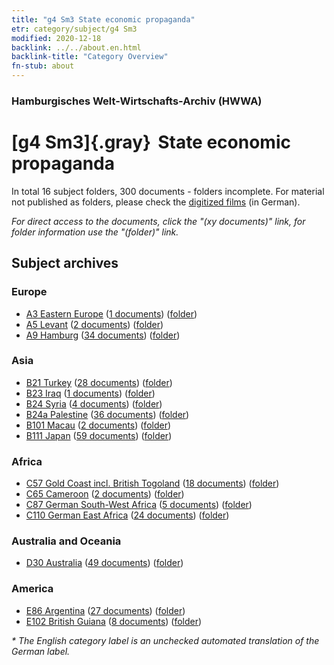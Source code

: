 ```yaml
---
title: "g4 Sm3 State economic propaganda"
etr: category/subject/g4 Sm3
modified: 2020-12-18
backlink: ../../about.en.html
backlink-title: "Category Overview"
fn-stub: about
---
```


### Hamburgisches Welt-Wirtschafts-Archiv (HWWA)
# [g4 Sm3]{.gray}&#8201; State economic propaganda&#160; 





In total 16 subject folders, 300 documents - folders incomplete.
For material not published as folders, please check the [digitized films](/film/h1_sh) (in German).

_For direct access to the documents, click the "(xy documents)" link, for folder information use the "(folder)" link._

## Subject archives



### Europe

- [A3 Eastern Europe](../../../geo/about.en.html#A3) (<a href="https://dfg-viewer.de/show/?tx_dlf[id]=https://pm20.zbw.eu/mets/sh/1408xx/140896/1633xx/163381/public.mets.en.xml" target="_blank">1 documents</a>) ([folder](http://purl.org/pressemappe20/folder/sh/140896,163381))
- [A5 Levant](../../../geo/about.en.html#A5) (<a href="https://dfg-viewer.de/show/?tx_dlf[id]=https://pm20.zbw.eu/mets/sh/1408xx/140898/1633xx/163381/public.mets.en.xml" target="_blank">2 documents</a>) ([folder](http://purl.org/pressemappe20/folder/sh/140898,163381))
- [A9 Hamburg](../../../geo/about.en.html#A9) (<a href="https://dfg-viewer.de/show/?tx_dlf[id]=https://pm20.zbw.eu/mets/sh/1409xx/140905/1633xx/163381/public.mets.en.xml" target="_blank">34 documents</a>) ([folder](http://purl.org/pressemappe20/folder/sh/140905,163381))

### Asia

- [B21 Turkey](../../../geo/about.en.html#B21) (<a href="https://dfg-viewer.de/show/?tx_dlf[id]=https://pm20.zbw.eu/mets/sh/1411xx/141111/1633xx/163381/public.mets.en.xml" target="_blank">28 documents</a>) ([folder](http://purl.org/pressemappe20/folder/sh/141111,163381))
- [B23 Iraq](../../../geo/about.en.html#B23) (<a href="https://dfg-viewer.de/show/?tx_dlf[id]=https://pm20.zbw.eu/mets/sh/1411xx/141113/1633xx/163381/public.mets.en.xml" target="_blank">1 documents</a>) ([folder](http://purl.org/pressemappe20/folder/sh/141113,163381))
- [B24 Syria](../../../geo/about.en.html#B24) (<a href="https://dfg-viewer.de/show/?tx_dlf[id]=https://pm20.zbw.eu/mets/sh/1411xx/141114/1633xx/163381/public.mets.en.xml" target="_blank">4 documents</a>) ([folder](http://purl.org/pressemappe20/folder/sh/141114,163381))
- [B24a Palestine](../../../geo/about.en.html#B24a) (<a href="https://dfg-viewer.de/show/?tx_dlf[id]=https://pm20.zbw.eu/mets/sh/1411xx/141115/1633xx/163381/public.mets.en.xml" target="_blank">36 documents</a>) ([folder](http://purl.org/pressemappe20/folder/sh/141115,163381))
- [B101 Macau](../../../geo/about.en.html#B101) (<a href="https://dfg-viewer.de/show/?tx_dlf[id]=https://pm20.zbw.eu/mets/sh/1412xx/141267/1633xx/163381/public.mets.en.xml" target="_blank">2 documents</a>) ([folder](http://purl.org/pressemappe20/folder/sh/141267,163381))
- [B111 Japan](../../../geo/about.en.html#B111) (<a href="https://dfg-viewer.de/show/?tx_dlf[id]=https://pm20.zbw.eu/mets/sh/1412xx/141272/1633xx/163381/public.mets.en.xml" target="_blank">59 documents</a>) ([folder](http://purl.org/pressemappe20/folder/sh/141272,163381))

### Africa

- [C57 Gold Coast incl. British Togoland](../../../geo/about.en.html#C57) (<a href="https://dfg-viewer.de/show/?tx_dlf[id]=https://pm20.zbw.eu/mets/sh/1414xx/141406/1633xx/163381/public.mets.en.xml" target="_blank">18 documents</a>) ([folder](http://purl.org/pressemappe20/folder/sh/141406,163381))
- [C65 Cameroon](../../../geo/about.en.html#C65) (<a href="https://dfg-viewer.de/show/?tx_dlf[id]=https://pm20.zbw.eu/mets/sh/1414xx/141410/1633xx/163381/public.mets.en.xml" target="_blank">2 documents</a>) ([folder](http://purl.org/pressemappe20/folder/sh/141410,163381))
- [C87 German South-West Africa](../../../geo/about.en.html#C87) (<a href="https://dfg-viewer.de/show/?tx_dlf[id]=https://pm20.zbw.eu/mets/sh/1414xx/141450/1633xx/163381/public.mets.en.xml" target="_blank">5 documents</a>) ([folder](http://purl.org/pressemappe20/folder/sh/141450,163381))
- [C110 German East Africa](../../../geo/about.en.html#C110) (<a href="https://dfg-viewer.de/show/?tx_dlf[id]=https://pm20.zbw.eu/mets/sh/1414xx/141471/1633xx/163381/public.mets.en.xml" target="_blank">24 documents</a>) ([folder](http://purl.org/pressemappe20/folder/sh/141471,163381))

### Australia and Oceania

- [D30 Australia](../../../geo/about.en.html#D30) (<a href="https://dfg-viewer.de/show/?tx_dlf[id]=https://pm20.zbw.eu/mets/sh/1416xx/141621/1633xx/163381/public.mets.en.xml" target="_blank">49 documents</a>) ([folder](http://purl.org/pressemappe20/folder/sh/141621,163381))

### America

- [E86 Argentina](../../../geo/about.en.html#E86) (<a href="https://dfg-viewer.de/show/?tx_dlf[id]=https://pm20.zbw.eu/mets/sh/1416xx/141692/1633xx/163381/public.mets.en.xml" target="_blank">27 documents</a>) ([folder](http://purl.org/pressemappe20/folder/sh/141692,163381))
- [E102 British Guiana](../../../geo/about.en.html#E102) (<a href="https://dfg-viewer.de/show/?tx_dlf[id]=https://pm20.zbw.eu/mets/sh/1417xx/141700/1633xx/163381/public.mets.en.xml" target="_blank">8 documents</a>) ([folder](http://purl.org/pressemappe20/folder/sh/141700,163381))


_* The English category label is an unchecked automated translation of the German label._


